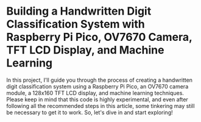 # Building a Handwritten Digit Classification System with Raspberry Pi Pico, OV7670 Camera, TFT LCD Display, and Machine Learning

In this project, I'll guide you through the process of creating a handwritten digit classification system using a Raspberry Pi Pico, an OV7670 camera module, a 128x160 TFT LCD display, and machine learning techniques. Please keep in mind that this code is highly experimental, and even after following all the recommended steps in this article, some tinkering may still be necessary to get it to work. So, let's dive in and start exploring!
